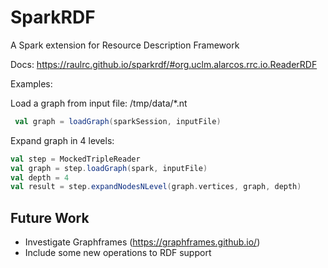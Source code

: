 # SparkRDF
A Spark extension for Resource Description Framework 

Docs: https://raulrc.github.io/sparkrdf/#org.uclm.alarcos.rrc.io.ReaderRDF


Examples: 
 
 Load a graph from input file: /tmp/data/*.nt
```scala
 val graph = loadGraph(sparkSession, inputFile)
 ```
 
 Expand graph in 4 levels: 
 ```scala
 val step = MockedTripleReader
 val graph = step.loadGraph(spark, inputFile)
 val depth = 4
 val result = step.expandNodesNLevel(graph.vertices, graph, depth)
```

## Future Work

* Investigate Graphframes (https://graphframes.github.io/)
* Include some new operations to RDF support